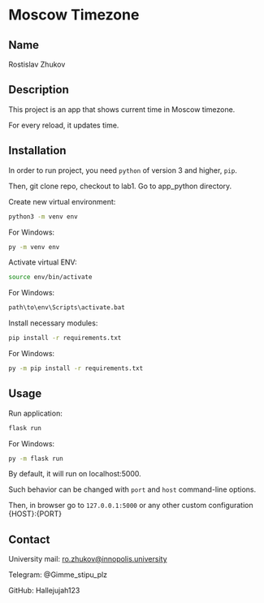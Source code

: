 # Moscow Timezone

## Name

Rostislav Zhukov

## Description

This project is an app that shows current time in Moscow timezone.

For every reload, it updates time.

## Installation

In order to run project, you need `python` of version 3 and higher, `pip`.

Then, git clone repo, checkout to lab1. Go to app_python directory.

Create new virtual environment:

```bash
python3 -m venv env
```

For Windows:
```bash
py -m venv env
```

Activate virtual ENV:

```bash
source env/bin/activate
```

For Windows:
```bash
path\to\env\Scripts\activate.bat
```

Install necessary modules:

```bash
pip install -r requirements.txt
```

For Windows:
```bash
py -m pip install -r requirements.txt
```

## Usage

Run application:

```bash
flask run
```

For Windows:
```bash
py -m flask run
```

By default, it will run on localhost:5000.

Such behavior can be changed with `port` and `host` command-line options.

Then, in browser go to `127.0.0.1:5000` or any other custom configuration {HOST}:{PORT}

## Contact

University mail: ro.zhukov@innopolis.university

Telegram: @Gimme_stipu_plz

GitHub: Hallejujah123
